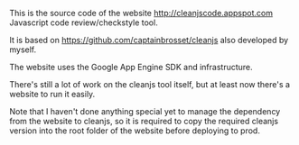 This is the source code of the website http://cleanjscode.appspot.com
Javascript code review/checkstyle tool.

It is based on https://github.com/captainbrosset/cleanjs also developed by myself.

The website uses the Google App Engine SDK and infrastructure.

There's still a lot of work on the cleanjs tool itself, but at least now there's a website to run it easily.

Note that I haven't done anything special yet to manage the dependency from the website to cleanjs, so it is required to copy the required cleanjs version into the root folder of the website before deploying to prod.